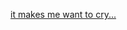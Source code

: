 [it makes me want to cry...](http://2.bp.blogspot.com/-8VIW5EHOXis/VC6PctbH9kI/AAAAAAAAM0s/n_5JtDdrhQY/s1600/IMG_3434.JPG)

